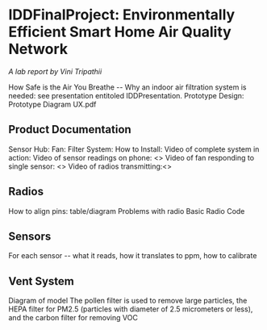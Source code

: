 # IDDFinalProject: Environmentally Efficient Smart Home Air Quality Network
*A lab report by Vini Tripathii*

How Safe is the Air You Breathe -- Why an indoor air filtration system is needed: see presentation entitoled IDDPresentation. 
Prototype Design: Prototype Diagram UX.pdf
## Product Documentation
Sensor Hub: <picture>
Fan:
Filter System: <filters inside fan>
How to Install: <photo of installation>
Video of complete system in action:
Video of sensor readings on phone: <>
Video of fan responding to single sensor: <>
Video of radios transmitting:<>

## Radios
How to align pins: table/diagram
Problems with radio
Basic Radio Code

## Sensors
For each sensor -- what it reads, how it translates to ppm, how to calibrate

## Vent System
Diagram of model
The pollen filter is used to remove large particles, the HEPA filter for PM2.5 (particles with diameter of 2.5 micrometers or less), and the carbon filter for removing VOC

  
  
